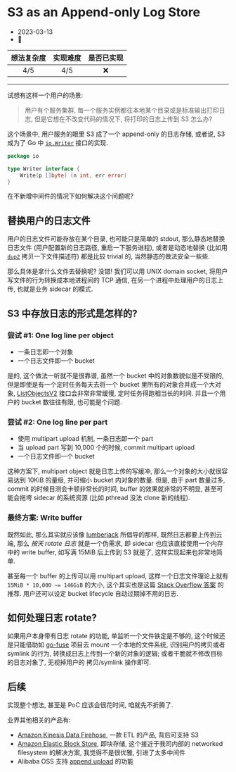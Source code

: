 # S3 as an Append-only Log Store

* 2023-03-13
* 💼

| 想法复杂度 | 实现难度 | 是否已实现 |
|:-----:|:----:|:-----:|
|  4/5  | 4/5  |   ❌   |

---

试想有这样一个用户的场景:

> 用户有个服务集群, 每一个服务实例都往本地某个目录或是标准输出打印日志, 但是它想在不改变代码的情况下, 将打印的日志上传到
> S3 怎么办?

这个场景中, 用户服务的眼里 S3 成了一个 append-only 的日志存储, 或者说, S3 成为了 Go 中 [`io.Writer`] 接口的实现.

```go
package io

type Writer interface {
	Write(p []byte) (n int, err error)
}

```

在不新增中间件的情况下如何解决这个问题呢?

[`io.Writer`]: https://pkg.go.dev/io#Writer

## 替换用户的日志文件

用户的日志文件可能存放在某个目录, 也可能只是简单的 stdout, 那么静态地替换日志文件 (用户配置新的日志路径,
重启一下服务进程), 或者是动态地替换 (比如用 [`dup2`] 拷贝一下文件描述符) 都是比较 trivial 的, 当然静态的做法安全一些些.

那么具体是拿什么文件去替换呢? 没错! 我们可以用 UNIX domain socket, 将用户写文件的行为转换成本地进程间的 TCP 通信,
在另一个进程中处理用户的日志上传, 也就是业务 sidecar 的模式.

[`dup2`]: https://linux.die.net/man/2/dup2

## S3 中存放日志的形式是怎样的?

### 尝试 #1: One log line per object

* 一条日志即一个对象
* 一个日志文件即一个 bucket

是的, 这个做法一听就不是很靠谱, 虽然一个 bucket 中的对象数貌似是不受限的, 但是即使是有一个定时任务每天去将一个 bucket
里所有的对象合并成一个大对象, [ListObjectsV2] 接口会非常非常缓慢, 定时任务得跑相当长的时间. 并且一个用户的 bucket 数往往有限,
也可能是个问题.

[ListObjectsV2]: https://docs.aws.amazon.com/AmazonS3/latest/API/API_ListObjectsV2.html

### 尝试 #2: One log line per part

* 使用 multipart upload 机制, 一条日志即一个 part
* 当 upload part 写到 10,000 个的时候, commit multipart upload
* 一个日志文件即一个 bucket

这种方案下, multipart object 就是日志上传的写缓冲, 那么一个对象的大小就很容易达到 10KiB 的量级, 并可缩小 bucket 内对象的数量.
但是, 由于 part 数量过多, commit 的时候目测会卡顿非常长的时间, buffer 的效果就非常的不明显, 甚至可能会拖垮 sidecar
的系统资源 (比如 pthread 没法 clone 新的线程).

### 最终方案: Write buffer

既然如此, 那么其实就应该像 [lumberjack] 所倡导的那样, 既然日志都要上传到云端, 那么 *按天 rotate 日志* 就是一个伪需求, 即
sidecar 也应该直接使用一个内存中的 write buffer, 如写满 15MiB 后上传到 S3 就是了, 这样实现起来也非常地简单.

甚至每一个 buffer 的上传可以用 multipart upload, 这样一个日志文件理论上就有 `15MiB * 10,000 ~= 146GiB` 的大小,
这个其实也是这篇 [Stack Overflow 答案] 的推荐. 用户还可以设定 bucket lifecycle 自动过期掉不用的日志.

[lumberjack]: https://github.com/natefinch/lumberjack

[Stack Overflow 答案]: https://stackoverflow.com/a/47580108/7248733

## 如何处理日志 rotate?

如果用户本身带有日志 rotate 的功能, 单监听一个文件铁定是不够的, 这个时候还是只能借助如 [go-fuse] 项目去 mount 一个本地的文件系统,
识别用户的拷贝或者 symlink 的行为, 转换成日志上传到一个新的对象的逻辑; 或者干脆就不修改目标的日志对象了, 无视掉用户的
拷贝/symlink 操作即可.

[go-fuse]: https://github.com/hanwen/go-fuse

## 后续

实现整个想法, 甚至是 PoC 应该会很花时间, 咱就先不折腾了.

业界其他相关的产品有:

* [Amazon Kinesis Data Firehose], 一款 ETL 的产品, 背后可支持 S3
* [Amazon Elastic Block Store], 即块存储, 这个接近于我司内部的 networked filesystem 的解决方案, 我觉得不是很优雅,
  引进了太多中间件
* Alibaba OSS 支持 [append upload] 的功能

[Amazon Kinesis Data Firehose]: https://aws.amazon.com/kinesis/firehose/

[Amazon Elastic Block Store]: https://aws.amazon.com/cn/ebs/

[append upload]: https://www.alibabacloud.com/help/en/object-storage-service/latest/upload-files-append-upload
